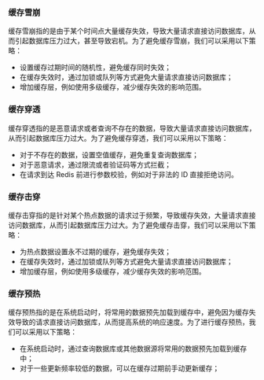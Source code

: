 ### 缓存雪崩

缓存雪崩指的是由于某个时间点大量缓存失效，导致大量请求直接访问数据库，从而引起数据库压力过大，甚至导致宕机。为了避免缓存雪崩，我们可以采用以下策略：

- 设置缓存过期时间的随机性，避免缓存同时失效；
- 在缓存失效时，通过加锁或队列等方式避免大量请求直接访问数据库；
- 增加缓存层，例如使用多级缓存，减少缓存失效的影响范围。

### 缓存穿透

缓存穿透指的是恶意请求或者查询不存在的数据，导致大量请求直接访问数据库，从而引起数据库压力过大。为了避免缓存穿透，我们可以采用以下策略：

- 对于不存在的数据，设置空值缓存，避免重复查询数据库；
- 对于恶意请求，通过限流或者验证码等方式拦截；
- 在请求到达 Redis 前进行参数校验，例如对于非法的 ID 直接拒绝访问。

### 缓存击穿

缓存击穿指的是针对某个热点数据的请求过于频繁，导致缓存失效，大量请求直接访问数据库，从而引起数据库压力过大。为了避免缓存击穿，我们可以采用以下策略：

- 为热点数据设置永不过期的缓存，避免缓存失效；
- 在缓存失效时，通过加锁或队列等方式避免大量请求直接访问数据库；
- 增加缓存层，例如使用多级缓存，减少缓存失效的影响范围。

### 缓存预热

缓存预热指的是在系统启动时，将常用的数据预先加载到缓存中，避免因为缓存失效导致的请求直接访问数据库，从而提高系统的响应速度。为了进行缓存预热，我们可以采用以下策略：

- 在系统启动时，通过查询数据库或其他数据源将常用的数据预先加载到缓存中；
- 对于一些更新频率较低的数据，可以在缓存过期前手动更新缓存；